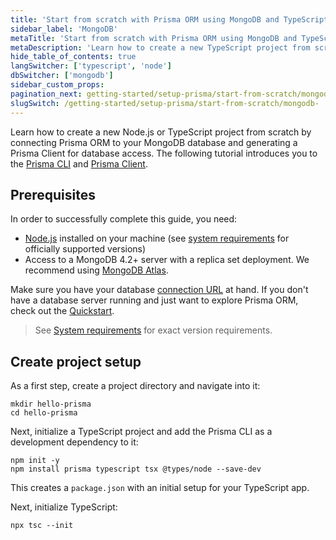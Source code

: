 ```yaml
---
title: 'Start from scratch with Prisma ORM using MongoDB and TypeScript'
sidebar_label: 'MongoDB'
metaTitle: 'Start from scratch with Prisma ORM using MongoDB and TypeScript (15 min)'
metaDescription: 'Learn how to create a new TypeScript project from scratch by connecting Prisma ORM to your MongoDB database and generating a Prisma Client for database access.'
hide_table_of_contents: true
langSwitcher: ['typescript', 'node']
dbSwitcher: ['mongodb']
sidebar_custom_props:
pagination_next: getting-started/setup-prisma/start-from-scratch/mongodb/connect-your-database-typescript-mongodb
slugSwitch: /getting-started/setup-prisma/start-from-scratch/mongodb-
---
```


Learn how to create a new Node.js or TypeScript project from scratch by connecting Prisma ORM to your MongoDB database and generating a Prisma Client for database access. The following tutorial introduces you to the [Prisma CLI](/orm/tools/prisma-cli) and [Prisma Client](/orm/prisma-client).

## Prerequisites

In order to successfully complete this guide, you need:

- [Node.js](https://nodejs.org/en/) installed on your machine (see [system requirements](/orm/reference/system-requirements) for officially supported versions)
- Access to a MongoDB 4.2+ server with a replica set deployment. We recommend using [MongoDB Atlas](https://www.mongodb.com/cloud/atlas).

Make sure you have your database [connection URL](/orm/reference/connection-urls) at hand. If you don't have a database server running and just want to explore Prisma ORM, check out the [Quickstart](/getting-started/quickstart-sqlite).

> See [System requirements](/orm/reference/system-requirements) for exact version requirements.

## Create project setup

As a first step, create a project directory and navigate into it:

```terminal copy
mkdir hello-prisma
cd hello-prisma
```

Next, initialize a TypeScript project and add the Prisma CLI as a development dependency to it:

```terminal copy
npm init -y
npm install prisma typescript tsx @types/node --save-dev
```

This creates a `package.json` with an initial setup for your TypeScript app.

Next, initialize TypeScript:

```terminal copy
npx tsc --init
```
